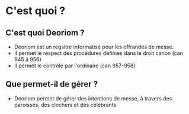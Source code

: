 # C'est quoi ?

## C'est quoi Deoriom ?
* Deoriom est un regsitre informatisé pour les offrandes de messe.
* Il permet le respect des procédures définies dans le droit canon (can 945 à 956)
* Il permet le contrôle par l'ordinaire (can 957-958)

## Que permet-il de gérer ?
* Deoriom permet de gérer des intentions de messe, à travers des paroisses, des clochers et des célébrants

